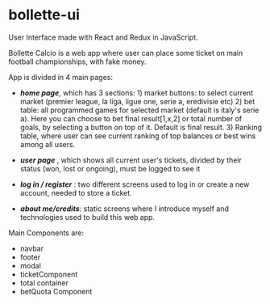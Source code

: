 # bollette-ui

User Interface made with React and Redux in JavaScript.

Bollette Calcio is a web app where user can place some ticket on main football championships, with fake money.

App is divided in 4 main pages:

- **_home page_**, which has 3 sections: 1) market buttons: to select current market (premier league, la liga, ligue one, serie a, eredivisie etc) 2) bet table: all programmed games for selected market (default is italy's serie a). Here you can choose to bet final result[1,x,2] or total number of goals, by selecting a button on top of it. Default is final result. 3) Ranking table, where user can see current ranking of top balances or best wins among all users.
- **_user page_** , which shows all current user's tickets, divided by their status (won, lost or ongoing), must be logged to see it

- **_log in / register_** : two different screens used to log in or create a new account, needed to store a ticket.

- **_about me/credits_**: static screens where I introduce myself and technologies used to build this web app.

Main Components are:

- navbar
- footer
- modal
- ticketComponent
- total container
- betQuota Component
